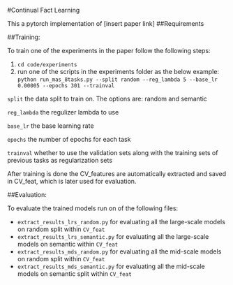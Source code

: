 #Continual Fact Learning

This a pytorch implementation of [insert paper link]
##Requirements

##Training:

To train one of the experiments in the paper follow the following steps:
1. `cd code/experiments`
2. run one of the scripts in the experiments folder as the below example: 
`python run_mas_8tasks.py --split random --reg_lambda 5 --base_lr 0.00005 --epochs 301 --trainval`

`split` the data split to train on. The options are: random and semantic

`reg_lambda` the regulizer lambda to use

`base_lr` the base learning rate

`epochs` the number of epochs for each task

`trainval` whether to use the validation sets along with the training sets of previous tasks as regularization sets

After training is done the CV_features are automatically extracted and saved in CV_feat, which is later used 
for evaluation.

##Evaluation:

To evaluate the trained models run on of the following files:
* `extract_results_lrs_random.py` for evaluating all the large-scale models on random split within `CV_feat` 
* `extract_results_lrs_semantic.py` for evaluating all the large-scale models on semantic within `CV_feat` 
* `extract_results_mds_random.py` for evaluating all the mid-scale models on random split within `CV_feat` 
* `extract_results_mds_semantic.py` for evaluating all the mid-scale models on semantic split within `CV_feat` 